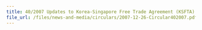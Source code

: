 ```yaml
---
title: 40/2007 Updates to Korea-Singapore Free Trade Agreement (KSFTA)
file_url: /files/news-and-media/circulars/2007-12-26-Circular402007.pdf
---
```

